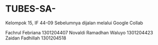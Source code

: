 # TUBES-SA-
Kelompok 15, IF 44-09
Sebelumnya dijalan melalui Google Collab


Fachrul Febriana					  1301204407
Novaldi Ramadhan Waluyo			1301204423
Zaidan Fadhillah	   				1301204518

